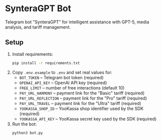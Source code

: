 # SynteraGPT Bot

Telegram bot "SynteraGPT" for intelligent assistance with GPT-5, media analysis, and tariff management.

## Setup

1. Install requirements:
   ```bash
   pip install -r requirements.txt
   ```
2. Copy `.env.example` to `.env` and set real values for:
   - `BOT_TOKEN` – Telegram bot token (required)
   - `OPENAI_API_KEY` – OpenAI API key (required)
   - `FREE_LIMIT` – number of free interactions (default 10)
   - `PAY_URL_HARMONY` – payment link for the "Basic" tariff (required)
   - `PAY_URL_REFLECTION` – payment link for the "Pro" tariff (required)
   - `PAY_URL_TRAVEL` – payment link for the "Ultra" tariff (required)
   - `YOOKASSA_SHOP_ID` – YooKassa shop identifier used by the SDK (required)
   - `YOOKASSA_API_KEY` – YooKassa secret key used by the SDK (required)
3. Run the bot:
   ```bash
   python3 bot.py
   ```
